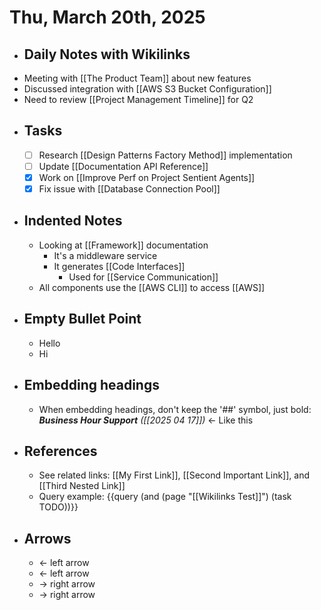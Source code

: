 # Thu, March 20th, 2025

- ## Daily Notes with Wikilinks
- Meeting with [[The Product Team]] about new features
- Discussed integration with [[AWS S3 Bucket Configuration]] 
- Need to review [[Project Management Timeline]] for Q2
- ## Tasks
	- [ ] Research [[Design Patterns Factory Method]] implementation
	- [ ] Update [[Documentation API Reference]]
	- [x] Work on [[Improve Perf on Project Sentient Agents]]
	- [x] Fix issue with [[Database Connection Pool]]
- ## Indented Notes
	- Looking at [[Framework]] documentation
		- It's a middleware service
		- It generates [[Code Interfaces]]
			- Used for [[Service Communication]]
	- All components use the [[AWS CLI]] to access [[AWS]]
- ## Empty Bullet Point
  - Hello
  - Hi
- ## Embedding headings
	- When embedding headings, don't keep the '##' symbol, just bold: _**Business Hour Support** ([[2025 04 17]])_ ← Like this
- ## References
	- See related links: [[My First Link]], [[Second Important Link]], and [[Third Nested Link]]
	- Query example: {{query (and (page "[[Wikilinks Test]]") (task TODO))}} 
- ## Arrows
	- ← left arrow
	- ← left arrow
	- → right arrow
	- → right arrow
